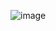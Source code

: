 ![image](https://github.com/kyoungminSong/Kyoungmin_week07/assets/162668642/636a9877-c5d7-459a-aacd-c74887de81be)
